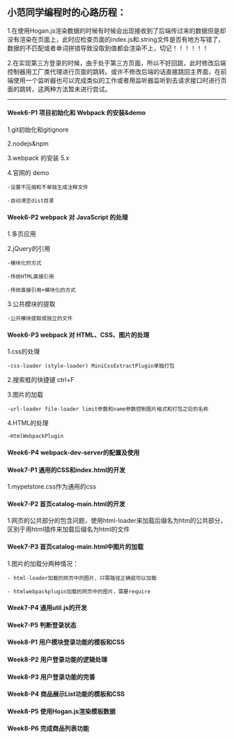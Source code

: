 ## 小范同学编程时的心路历程：

1.在使用Hogan.js渲染数据的时候有时候会出现接收到了后端传过来的数据但是却没有渲染在页面上，此时应检查页面的index.js和.string文件是否有地方写错了，数据的不匹配或者单词拼错导致没取到值都会渲染不上，切记！！！！！！

2.在实现第三方登录的时候，由于处于第三方页面，所以不好回跳，此时修改后端控制器用工厂类代理进行页面的跳转。或许不修改后端的话直接跳回主界面，在前端使用一个监听器也可以完成类似的工作或者用监听器监听到去请求接口时进行页面的跳转，这两种方法暂未进行尝试。

-------------------------------------------------------------------------------------------------------------------------------------------------------

#### **Week6-P1 项目初始化和 Webpack 的安装&demo**

1.git初始化和gitignore

2.nodejs&npm

3.webpack 的安装 5.x  

4.官网的 demo 

    -设置不压缩和不单独生成注释文件 

    -自动清空dist目录

#### **Week6-P2 webpack 对 JavaScript 的处理**

1.多页应用

2.jQuery的引用

    -模块化的方式

    -传统HTML直接引用

    -传统直接引用+模块化的方式 

3.公共模块的提取

    -公共模块提取成独立的文件

#### **Week6-P3 webpack 对 HTML、CSS、图片的处理**

1.css的处理

    -css-loader (style-loader) MiniCssExtractPlugin单独打包

2.搜索框的快捷键 ctrl+F

3.图片的加载

    -url-loader file-loader limit参数和name参数控制图片格式和打包之后的名称

4.HTML的处理

    -HtmlWebpackPlugin

#### **Week6-P4 webpack-dev-server的配置及使用**

#### **Week7-P1 通用的CSS和index.html的开发**

1.mypetstore.css作为通用的css

#### **Week7-P2 首页catalog-main.html的开发**

1.网页的公共部分的包含问题，使用html-loader来加载后缀名为htm的公共部分，区别于用html插件来加载后缀名为html的文件

#### **Week7-P3 首页catalog-main.html中图片的加载**

1.图片的加载分两种情况：

    - html-loader加载的网页中的图片，只需路径正确就可以加载

    - htmlwebpackplugin加载的网页中的图片，需要require

#### **Week7-P4 通用util.js的开发**

#### **Week7-P5 判断登录状态**

#### **Week8-P1 用户模块登录功能的模板和CSS**

#### **Week8-P2 用户登录功能的逻辑处理**

#### **Week8-P3 用户登录功能的完善**

#### **Week8-P4 商品展示List功能的模板和CSS**

#### **Week8-P5 使用Hogan.js渲染模板数据**

#### **Week8-P6 完成商品列表功能**
